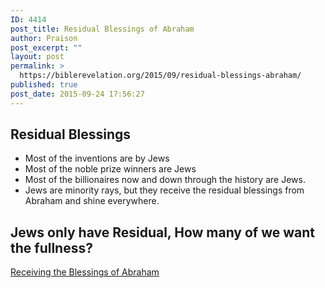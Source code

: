 ```yaml
---
ID: 4414
post_title: Residual Blessings of Abraham
author: Praison
post_excerpt: ""
layout: post
permalink: >
  https://biblerevelation.org/2015/09/residual-blessings-abraham/
published: true
post_date: 2015-09-24 17:56:27
---
```

<h2>Residual Blessings</h2>
<ul>
	<li>Most of the inventions are by Jews</li>
	<li>Most of the noble prize winners are Jews</li>
	<li>Most of the billionaires now and down through the history are Jews.</li>
	<li>Jews are minority rays, but they receive the residual blessings from Abraham and shine everywhere.</li>
</ul>
<h2>Jews only have Residual, How many of we want the fullness?</h2>
<a href="http://biblerevelation.org/2015/09/24/receive-blessing-abraham/">Receiving the Blessings of Abraham</a>